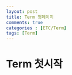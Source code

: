 ```yaml
---
layout: post
title: Term 첫페이지 
comments: true
categories : [ETC/Term]
tags: [Term]
---
```


# Term 첫시작